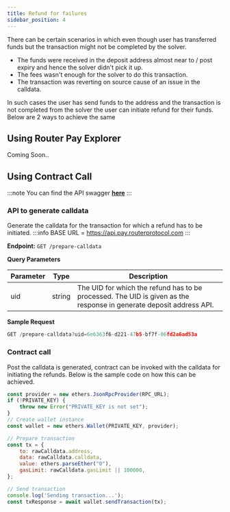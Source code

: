 ```yaml
---
title: Refund for failures
sidebar_position: 4
---
```


There can be certain scenarios in which even though user has transferred funds but the transaction might not be completed by the solver.
- The funds were received in the deposit address almost near to / post expiry and hence the solver didn't pick it up.
- The fees wasn't enough for the solver to do this transaction.
- The transaction was reverting on source cause of an issue in the calldata.

In such cases the user has send funds to the address and the transaction is not completed from the solver the user can initiate refund for their funds. Below are 2 ways to achieve the same

## Using Router Pay Explorer 

Coming Soon..

## Using Contract Call

:::note
You can find the API swagger **[here](../../../api/?v=ROUTER-PAY)**
:::

### API to generate calldata
Generate the calldata for the transaction for which a refund has to be initiated.
:::info
BASE URL = https://api.pay.routerprotocol.com
:::

**Endpoint:** ``GET /prepare-calldata``

**Query Parameters**

| **Parameter** |	**Type** |	**Description** |
| --------------------- | -------------------------- | ------------------------ |
| uid |	string	| The UID for which the refund has to be processed. The UID is given as the response in generate deposit address API. |

**Sample Request**
```jsx
GET /prepare-calldata?uid=6e6363f6-d221-47b5-bf7f-06fd2a6ad53a
```

### Contract call
Post the calldata is generated, contract can be invoked with the calldata for initiating the refunds. Below is the sample code on how this can be achieved.
```jsx
const provider = new ethers.JsonRpcProvider(RPC_URL);
if (!PRIVATE_KEY) {
    throw new Error("PRIVATE_KEY is not set");
}
// Create wallet instance
const wallet = new ethers.Wallet(PRIVATE_KEY, provider);

// Prepare transaction
const tx = {
    to: rawCalldata.address,
    data: rawCalldata.calldata,
    value: ethers.parseEther("0"),
    gasLimit: rawCalldata.gasLimit || 100000,
};

// Send transaction
console.log('Sending transaction...');
const txResponse = await wallet.sendTransaction(tx);
```